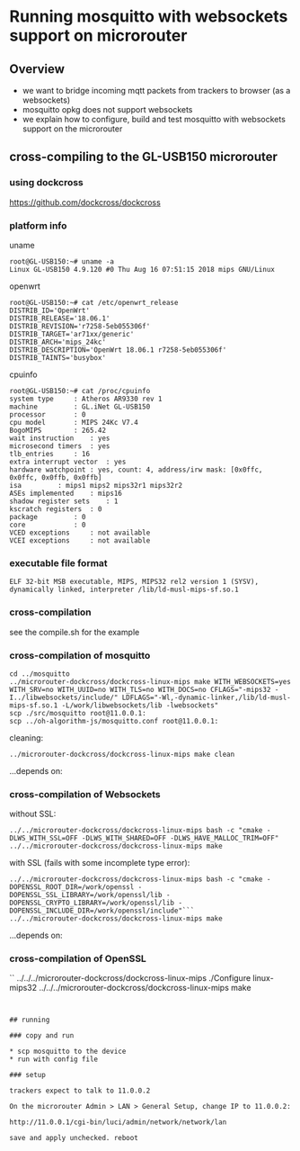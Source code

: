 # Running mosquitto with websockets support on microrouter

## Overview

* we want to bridge incoming mqtt packets from trackers to browser (as a websockets)
* mosquitto opkg does not support websockets
* we explain how to configure, build and test mosquitto with websockets support on the microrouter

## cross-compiling to the GL-USB150 microrouter 

### using dockcross

https://github.com/dockcross/dockcross 

### platform info


uname

```
root@GL-USB150:~# uname -a
Linux GL-USB150 4.9.120 #0 Thu Aug 16 07:51:15 2018 mips GNU/Linux
```

openwrt

```
root@GL-USB150:~# cat /etc/openwrt_release 
DISTRIB_ID='OpenWrt'
DISTRIB_RELEASE='18.06.1'
DISTRIB_REVISION='r7258-5eb055306f'
DISTRIB_TARGET='ar71xx/generic'
DISTRIB_ARCH='mips_24kc'
DISTRIB_DESCRIPTION='OpenWrt 18.06.1 r7258-5eb055306f'
DISTRIB_TAINTS='busybox'
```

cpuinfo

```
root@GL-USB150:~# cat /proc/cpuinfo 
system type		: Atheros AR9330 rev 1
machine			: GL.iNet GL-USB150
processor		: 0
cpu model		: MIPS 24Kc V7.4
BogoMIPS		: 265.42
wait instruction	: yes
microsecond timers	: yes
tlb_entries		: 16
extra interrupt vector	: yes
hardware watchpoint	: yes, count: 4, address/irw mask: [0x0ffc, 0x0ffc, 0x0ffb, 0x0ffb]
isa			: mips1 mips2 mips32r1 mips32r2
ASEs implemented	: mips16
shadow register sets	: 1
kscratch registers	: 0
package			: 0
core			: 0
VCED exceptions		: not available
VCEI exceptions		: not available
```

### executable file format

```
ELF 32-bit MSB executable, MIPS, MIPS32 rel2 version 1 (SYSV), dynamically linked, interpreter /lib/ld-musl-mips-sf.so.1
```

### cross-compilation

see the compile.sh for the example

### cross-compilation of mosquitto

```
cd ../mosquitto
../microrouter-dockcross/dockcross-linux-mips make WITH_WEBSOCKETS=yes WITH_SRV=no WITH_UUID=no WITH_TLS=no WITH_DOCS=no CFLAGS="-mips32 -I../libwebsockets/include/" LDFLAGS="-Wl,-dynamic-linker,/lib/ld-musl-mips-sf.so.1 -L/work/libwebsockets/lib -lwebsockets"
scp ./src/mosquitto root@11.0.0.1:
scp ../oh-algorithm-js/mosquitto.conf root@11.0.0.1:
```

cleaning:

```
../microrouter-dockcross/dockcross-linux-mips make clean
```

...depends on:

### cross-compilation of Websockets

without SSL:

```
../../microrouter-dockcross/dockcross-linux-mips bash -c "cmake -DLWS_WITH_SSL=OFF -DLWS_WITH_SHARED=OFF -DLWS_HAVE_MALLOC_TRIM=OFF"
../../microrouter-dockcross/dockcross-linux-mips make
```

with SSL (fails with some incomplete type error):


```LWS_WITH_SSL
../../microrouter-dockcross/dockcross-linux-mips bash -c "cmake -DOPENSSL_ROOT_DIR=/work/openssl -DOPENSSL_SSL_LIBRARY=/work/openssl/lib -DOPENSSL_CRYPTO_LIBRARY=/work/openssl/lib -DOPENSSL_INCLUDE_DIR=/work/openssl/include"```
../../microrouter-dockcross/dockcross-linux-mips make
```

...depends on:

### cross-compilation of OpenSSL

``
../../../microrouter-dockcross/dockcross-linux-mips ./Configure linux-mips32
../../../microrouter-dockcross/dockcross-linux-mips make
```


## running

### copy and run

* scp mosquitto to the device
* run with config file

### setup

trackers expect to talk to 11.0.0.2

On the microrouter Admin > LAN > General Setup, change IP to 11.0.0.2:

http://11.0.0.1/cgi-bin/luci/admin/network/network/lan

save and apply unchecked. reboot


